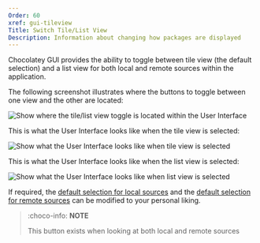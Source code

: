 ```yaml
---
Order: 60
xref: gui-tileview
Title: Switch Tile/List View
Description: Information about changing how packages are displayed
---
```


Chocolatey GUI provides the ability to toggle between tile view (the default selection) and a list view for both local and remote sources within the application.

The following screenshot illustrates where the buttons to toggle between one view and the other are located:

![Show where the tile/list view toggle is located within the User Interface](/assets/images/chocolatey-gui/user_interface_main-window_action_switch_display_1.png "Show where the tile/list view toggle is located within the User Interface")

This is what the User Interface looks like when the tile view is selected:

![Show what the User Interface looks like when tile view is selected](/assets/images/chocolatey-gui/user_interface_main-window_action_switch_display_2.png "Show what the User Interface looks like when tile view is selected")

This is what the User Interface looks like when the list view is selected:

![Show what the User Interface looks like when list view is selected](/assets/images/chocolatey-gui/user_interface_main-window_action_switch_display_3.png "Show what the User Interface looks like when list view is selected")

If required, the [default selection for local sources](xref:default-to-tile-view-for-local-source) and the [default selection for remote sources](xref:default-to-tile-view-for-remote-source) can be modified to your personal liking.

> :choco-info: **NOTE**
>
> This button exists when looking at both local and remote sources